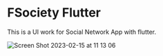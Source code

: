 # FSociety Flutter

This is a UI work for Social Network App with flutter.

![Screen Shot 2023-02-15 at 11 13 06](https://user-images.githubusercontent.com/45063194/218970195-2e4bf345-8cd0-4691-b084-19b295d0c444.png)

